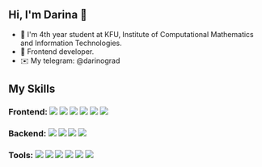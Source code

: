 ## Hi, I'm Darina 👋

<!--
**VinogradovaD/VinogradovaD** is a ✨ _special_ ✨ repository because its `README.md` (this file) appears on your GitHub profile.

Here are some ideas to get you started:

- 🔭 I’m currently working on ...
- 🌱 I’m currently learning ...
- 👯 I’m looking to collaborate on ...
- 🤔 I’m looking for help with ...
- 💬 Ask me about ...
- 📫 How to reach me: ...
- 😄 Pronouns: ...
- ⚡ Fun fact: ...
-->
- 🏫 I'm 4th year student at KFU, Institute of Computational Mathematics and Information Technologies. 
- 💚 Frontend developer.
- ✉️ My telegram: @darinograd

## My Skills
### Frontend: ![](https://img.shields.io/badge/_-HTML5-informational?style=flat&logo=Html5&logoColor=white&color=4AB197) ![](https://img.shields.io/badge/_-CSS3-informational?style=flat&logo=css3&logoColor=white&color=4AB197) ![](https://img.shields.io/badge/_-SASS/SCSS-informational?style=flat&logo=Sass&logoColor=white&color=4AB197) ![](https://img.shields.io/badge/_-Webpack-informational?style=flat&logo=Webpack&logoColor=white&color=4AB197) ![](https://img.shields.io/badge/_-JavaScript(ES5/ES6+)-informational?style=flat&logo=JavaScript&logoColor=white&color=4AB197) ![](https://img.shields.io/badge/_-Vue.js-informational?style=flat&logo=Vue.js&logoColor=white&color=4AB197)
### Backend: ![](https://img.shields.io/badge/_-Java-informational?style=flat&logo=Java&logoColor=white&color=4AB197) ![](https://img.shields.io/badge/_-SpringBoot-informational?style=flat&logo=Spring&logoColor=white&color=4AB197) ![](https://img.shields.io/badge/_-Spring_Security-informational?style=flat&logo=SpringSecurity&logoColor=white&color=4AB197) ![](https://img.shields.io/badge/_-MySQL-informational?style=flat&logo=MySQL&logoColor=white&color=4AB197)
### Tools: ![](https://img.shields.io/badge/_-Visual_Studio_Code-informational?style=flat&logo=VisualStudioCode&logoColor=white&color=4AB197) ![](https://img.shields.io/badge/_-IntelliJ_IDEA-informational?style=flat&logo=IntelliJIDEA&logoColor=white&color=4AB197) ![](https://img.shields.io/badge/_-Figma-informational?style=flat&logo=Figma&logoColor=white&color=4AB197) ![](https://img.shields.io/badge/_-Heroku-informational?style=flat&logo=Heroku&logoColor=white&color=4AB197) ![](https://img.shields.io/badge/_-Postman-informational?style=flat&logo=Postman&logoColor=white&color=4AB197) ![](https://img.shields.io/badge/_-Git-informational?style=flat&logo=Git&logoColor=white&color=4AB197)
